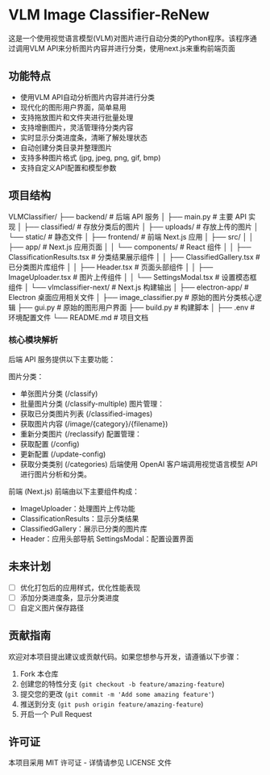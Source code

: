 # VLM Image Classifier-ReNew

这是一个使用视觉语言模型(VLM)对图片进行自动分类的Python程序。该程序通过调用VLM API来分析图片内容并进行分类，使用next.js来重构前端页面

## 功能特点

- 使用VLM API自动分析图片内容并进行分类
- 现代化的图形用户界面，简单易用
- 支持拖放图片和文件夹进行批量处理
- 支持增删图片，灵活管理待分类内容
- 实时显示分类进度条，清晰了解处理状态
- 自动创建分类目录并整理图片
- 支持多种图片格式 (jpg, jpeg, png, gif, bmp)
- 支持自定义API配置和模型参数

## 项目结构

VLMClassifier/
├── backend/                # 后端 API 服务
│   ├── main.py            # 主要 API 实现
│   ├── classified/        # 存放分类后的图片
│   ├── uploads/           # 存放上传的图片
│   └── static/            # 静态文件
│
├── frontend/               # 前端 Next.js 应用
│   ├── src/
│   │   ├── app/           # Next.js 应用页面
│   │   └── components/    # React 组件
│   │       ├── ClassificationResults.tsx  # 分类结果展示组件
│   │       ├── ClassifiedGallery.tsx      # 已分类图片库组件
│   │       ├── Header.tsx                 # 页面头部组件
│   │       ├── ImageUploader.tsx          # 图片上传组件
│   │       └── SettingsModal.tsx          # 设置模态框组件
│   └── vlmclassifier-next/ # Next.js 构建输出
│
├── electron-app/           # Electron 桌面应用相关文件
│
├── image_classifier.py     # 原始的图片分类核心逻辑
├── gui.py                  # 原始的图形用户界面
├── build.py                # 构建脚本
│
├── .env                    # 环境配置文件
└── README.md               # 项目文档

### 核心模块解析
后端 API 服务提供以下主要功能：

图片分类：
- 单张图片分类 (/classify)
- 批量图片分类 (/classify-multiple)
图片管理：
- 获取已分类图片列表 (/classified-images)
- 获取图片内容 (/image/{category}/{filename})
- 重新分类图片 (/reclassify)
配置管理：
- 获取配置 (/config)
- 更新配置 (/update-config)
- 获取分类类别 (/categories)
后端使用 OpenAI 客户端调用视觉语言模型 API 进行图片分析和分类。

前端 (Next.js)
前端由以下主要组件构成：

- ImageUploader：处理图片上传功能
- ClassificationResults：显示分类结果
- ClassifiedGallery：展示已分类的图片库
- Header：应用头部导航
SettingsModal：配置设置界面

## 未来计划
- [ ] 优化打包后的应用样式，优化性能表现
- [ ] 添加分类进度条，显示分类进度
- [ ] 自定义图片保存路径

## 贡献指南

欢迎对本项目提出建议或贡献代码。如果您想参与开发，请遵循以下步骤：

1. Fork 本仓库
2. 创建您的特性分支 (`git checkout -b feature/amazing-feature`)
3. 提交您的更改 (`git commit -m 'Add some amazing feature'`)
4. 推送到分支 (`git push origin feature/amazing-feature`)
5. 开启一个 Pull Request

## 许可证

本项目采用 MIT 许可证 - 详情请参见 LICENSE 文件
